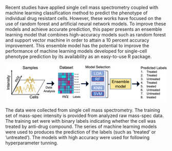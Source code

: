 Recent studies have applied single cell mass spectrometry coupled with machine learning classification method to predict the phenotype of individual drug resistant cells. However, these works have focused on the use of random forest and artificial neural network models. To improve these models and achieve accurate prediction, this paper presents an ensemble learning model that combines high-accuracy models such as random forest and support vector machine in order to attain a 10 percent accuracy improvement. This ensemble model has the potential to improve the performance of machine learning models developed for single-cell phenotype prediction by its availability as an easy-to-use R package.

![](Figures/scheme.png)

The data were collected from single cell mass spectrometry. The training set of mass-spec intensity is provided from analyzed raw mass-spec data. The training set were with binary labels indicating whether the cell was treated by anti-drug compound. The series of machine learning models were used to produces the prediction of the labels (such as ’treated’ or ’untreated’). The models with high accuracy were used for following hyperparameter tunning. 
